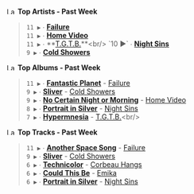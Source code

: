 <!--START_LASTFM_ARTISTS:{"period": "7day", "rows": 5}-->
<a href="https://last.fm" target="_blank"><img src="https://user-images.githubusercontent.com/17434202/215290617-e793598d-d7c9-428f-9975-156db1ba89cc.svg" alt="Last.fm Logo" width="18" height="13"/></a> **Top Artists - Past Week**

> `11 ▶️` ∙ **[Failure](https://www.last.fm/music/Failure)**<br/>
> `11 ▶️` ∙ **[Home Video](https://www.last.fm/music/Home+Video)**<br/>
> `11 ▶️` ∙ **[T.G.T.B.](https://www.last.fm/music/T.G.T.B.)**<br/>
> `10 ▶️` ∙ **[Night Sins](https://www.last.fm/music/Night+Sins)**<br/>
> `9 ▶️` ∙ **[Cold Showers](https://www.last.fm/music/Cold+Showers)**<br/>
<!--END_LASTFM_ARTISTS-->

<!--START_LASTFM_ALBUMS:{"period": "7day", "rows": 5}-->
<a href="https://last.fm" target="_blank"><img src="https://user-images.githubusercontent.com/17434202/215290617-e793598d-d7c9-428f-9975-156db1ba89cc.svg" alt="Last.fm Logo" width="18" height="13"/></a> **Top Albums - Past Week**

> `11 ▶️` ∙ **[Fantastic Planet](https://www.last.fm/music/Failure/Fantastic+Planet)** - [Failure](https://www.last.fm/music/Failure)<br/>
> `9 ▶️` ∙ **[Sliver](https://www.last.fm/music/Cold+Showers/Sliver)** - [Cold Showers](https://www.last.fm/music/Cold+Showers)<br/>
> `9 ▶️` ∙ **[No Certain Night or Morning](https://www.last.fm/music/Home+Video/No+Certain+Night+or+Morning)** - [Home Video](https://www.last.fm/music/Home+Video)<br/>
> `8 ▶️` ∙ **[Portrait in Silver](https://www.last.fm/music/Night+Sins/Portrait+in+Silver)** - [Night Sins](https://www.last.fm/music/Night+Sins)<br/>
> `7 ▶️` ∙ **[Hypermnesia](https://www.last.fm/music/T.G.T.B./Hypermnesia)** - [T.G.T.B.](https://www.last.fm/music/T.G.T.B.)<br/>
<!--END_LASTFM_ALBUMS-->

<!--START_LASTFM_TRACKS:{"period": "7day", "rows": 5}-->
<a href="https://last.fm" target="_blank"><img src="https://user-images.githubusercontent.com/17434202/215290617-e793598d-d7c9-428f-9975-156db1ba89cc.svg" alt="Last.fm Logo" width="18" height="13"/></a> **Top Tracks - Past Week**

> `11 ▶️` ∙ **[Another Space Song](https://www.last.fm/music/Failure/_/Another+Space+Song)** - [Failure](https://www.last.fm/music/Failure)<br/>
> `9 ▶️` ∙ **[Sliver](https://www.last.fm/music/Cold+Showers/_/Sliver)** - [Cold Showers](https://www.last.fm/music/Cold+Showers)<br/>
> `6 ▶️` ∙ **[Technicolor](https://www.last.fm/music/Corbeau+Hangs/_/Technicolor)** - [Corbeau Hangs](https://www.last.fm/music/Corbeau+Hangs)<br/>
> `6 ▶️` ∙ **[Could This Be](https://www.last.fm/music/Emika/_/Could+This+Be)** - [Emika](https://www.last.fm/music/Emika)<br/>
> `6 ▶️` ∙ **[Portrait in Silver](https://www.last.fm/music/Night+Sins/_/Portrait+in+Silver)** - [Night Sins](https://www.last.fm/music/Night+Sins)<br/>
<!--END_LASTFM_TRACKS-->
